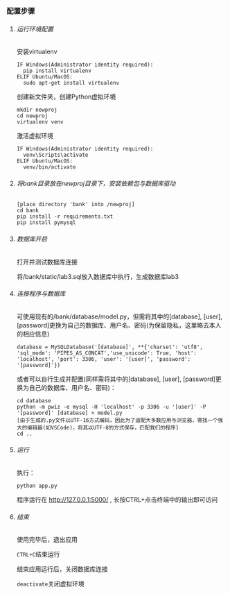 ### 配置步骤

1. ###### 运行环境配置

   安装virtualenv

   ```
   IF Windows(Administrator identity required):
     pip install virtualenv
   ELIF Ubuntu/MacOS:
     sudo apt-get install virtualenv
   ```

   创建新文件夹，创建Python虚拟环境

   ```
   mkdir newproj
   cd newproj
   virtualenv venv
   ```

   激活虚拟环境

   ```
   IF Windows(Administrator identity required):
     venv\Scripts\activate
   ELIF Ubuntu/MacOS:
     venv/bin/activate
   ```

2. ###### 将bank目录放在newproj目录下，安装依赖包与数据库驱动

   ```
   [place directory 'bank' into /newproj]
   cd bank
   pip install -r requirements.txt
   pip install pymysql
   ```

3. ###### 数据库开启

   打开并测试数据库连接

   将/bank/static/lab3.sql放入数据库中执行，生成数据库lab3

4. ###### 连接程序与数据库

   可使用现有的/bank/database/model.py，但需将其中的[database], [user], [password]更换为自己的数据库、用户名、密码(为保留隐私，这里略去本人的相应信息)

   ```
   database = MySQLDatabase('[database]', **{'charset': 'utf8', 'sql_mode': 'PIPES_AS_CONCAT','use_unicode': True, 'host': 'localhost', 'port': 3306, 'user': '[user]', 'password': '[password]'})
   ```

   或者可以自行生成并配置(同样需将其中的[database], [user], [password]更换为自己的数据库、用户名、密码)：

   ```
   cd database 
   python -m pwiz -e mysql -H 'localhost' -p 3306 -u '[user]' -P '[password]' [database] > model.py
   [由于生成的.py文件以UTF-16方式编码，因此为了适配大多数应用与浏览器，需找一个强大的编辑器(如VSCode)，将其以UTF-8的方式保存，匹配我们的程序]
   cd ..
   ```

5. ###### 运行

   执行：

   ```
   python app.py
   ```

   程序运行在 http://127.0.0.1:5000/ , 长按CTRL+点击终端中的输出即可访问

6. ###### 结束

   使用完毕后，退出应用

   `CTRL+C`结束运行

   结束应用运行后，关闭数据库连接

   `deactivate`关闭虚拟环境